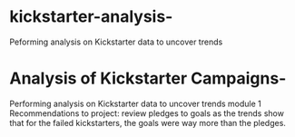 # kickstarter-analysis-
Peforming analysis on Kickstarter data to uncover trends
# Analysis of Kickstarter Campaigns-
Performing analysis on Kickstarter data to uncover trends module 1
Recommendations to project: review pledges to goals as the trends show that for the failed kickstarters, the goals were way more than the pledges. 
